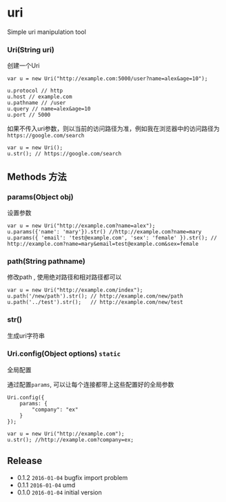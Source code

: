 # uri

Simple uri manipulation tool



### Uri(String uri)

创建一个Uri

```
var u = new Uri("http://example.com:5000/user?name=alex&age=10");

u.protocol // http
u.host // example.com
u.pathname // /user
u.query // name=alex&age=10
u.port // 5000
```

如果不传入uri参数，则以当前的访问路径为准，例如我在浏览器中的访问路径为 `https://google.com/search`

```
var u = new Uri();
u.str(); // https://google.com/search
```

## Methods 方法

### params(Object obj)

设置参数

```
var u = new Uri("http://example.com?name=alex");
u.params({'name': 'mary'}).str() //http://example.com?name=mary
u.params({ 'email': 'test@example.com', 'sex': 'female' }).str(); // http://example.com?name=mary&email=test@example.com&sex=female
```


### path(String pathname)

修改path , 使用绝对路径和相对路径都可以

```
var u = new Uri("http://example.com/index");
u.path('/new/path').str(); // http://example.com/new/path
u.path('../test').str();   // http://example.com/new/test

```

### str()

生成uri字符串


### Uri.config(Object options) `static`

全局配置

通过配置`params`, 可以让每个连接都带上这些配置好的全局参数

```
Uri.config({
    params: {
        "company": "ex"
    }
});

var u = new Uri("http://example.com");
u.str(); //http://example.com?company=ex;

```


## Release

- 0.1.2  `2016-01-04`  bugfix import problem
- 0.1.1  `2016-01-04`  umd
- 0.1.0  `2016-01-04`  initial version